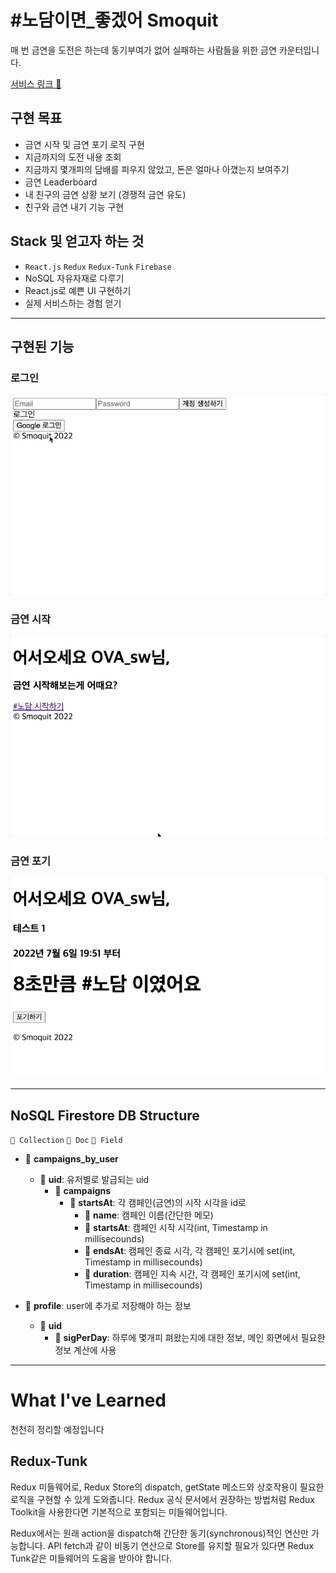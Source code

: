 # #노담이면\_좋겠어 Smoquit

매 번 금연을 도전은 하는데 동기부여가 없어 실패하는 사람들을 위한 금연 카운터입니다.

[서비스 링크 🔗](https://custardcream98.github.io/smoquit/)

## 구현 목표

- 금연 시작 및 금연 포기 로직 구현
- 지금까지의 도전 내용 조회
- 지금까지 몇개피의 담배를 피우지 않았고, 돈은 얼마나 아꼈는지 보여주기
- 금연 Leaderboard
- 내 친구의 금연 상황 보기 (경쟁적 금연 유도)
- 친구와 금연 내기 기능 구현

## Stack 및 얻고자 하는 것

- `React.js` `Redux` `Redux-Tunk` `Firebase`
- NoSQL 자유자재로 다루기
- React.js로 예쁜 UI 구현하기
- 실제 서비스하는 경험 얻기

---

## 구현된 기능

### 로그인

![로그인](./img//login.gif)

### 금연 시작

![금연시작](./img/createCampaign.gif)

### 금연 포기

![금연포기](./img/endCampaign.gif)

---

## NoSQL Firestore DB Structure

`💼 Collection` `📙 Doc` `📄 Field`

- 💼 **campaigns_by_user**

  - 📙 **uid**: 유저별로 발급되는 uid
    - 💼 **campaigns**
      - 📙 **startsAt**: 각 캠페인(금연)의 시작 시각을 id로
        - 📄 **name**: 캠페인 이름(간단한 메모)
        - 📄 **startsAt**: 캠페인 시작 시각(int, Timestamp in millisecounds)
        - 📄 **endsAt**: 캠페인 종료 시각, 각 캠페인 포기시에 set(int, Timestamp in millisecounds)
        - 📄 **duration**: 캠페인 지속 시간, 각 캠페인 포기시에 set(int, Timestamp in millisecounds)

- 💼 **profile**: user에 추가로 저장해야 하는 정보
  - 📙 **uid**
    - 📄 **sigPerDay**: 하루에 몇개피 펴왔는지에 대한 정보, 메인 화면에서 필요한 정보 계산에 사용

---

# What I've Learned

천천히 정리할 예정입니다

## Redux-Tunk

Redux 미들웨어로, Redux Store의 dispatch, getState 메소드와 상호작용이 필요한 로직을 구현할 수 있게 도와줍니다. Redux 공식 문서에서 권장하는 방법처럼 Redux Toolkit을 사용한다면 기본적으로 포함되는 미들웨어입니다.

Redux에서는 원래 action을 dispatch해 간단한 동기(synchronous)적인 연산만 가능합니다. API fetch과 같이 비동기 연산으로 Store를 유지할 필요가 있다면 Redux Tunk같은 미들웨어의 도움을 받아야 합니다.

